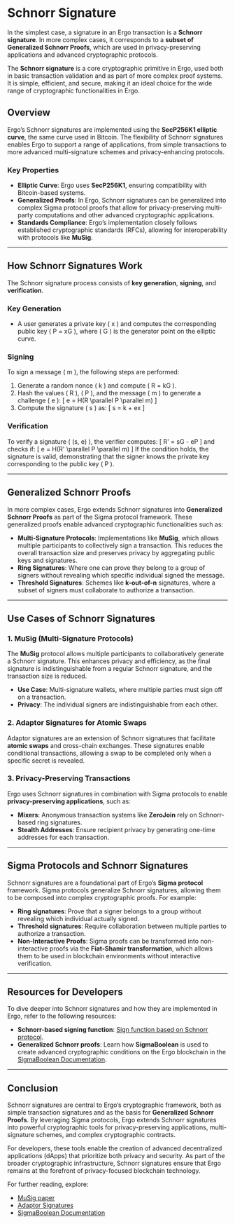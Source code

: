 # Schnorr Signature

In the simplest case, a signature in an Ergo transaction is a **Schnorr signature**. In more complex cases, it corresponds to a **subset of Generalized Schnorr Proofs**, which are used in privacy-preserving applications and advanced cryptographic protocols.

The **Schnorr signature** is a core cryptographic primitive in Ergo, used both in basic transaction validation and as part of more complex proof systems. It is simple, efficient, and secure, making it an ideal choice for the wide range of cryptographic functionalities in Ergo.

## Overview

Ergo’s Schnorr signatures are implemented using the **SecP256K1 elliptic curve**, the same curve used in Bitcoin. The flexibility of Schnorr signatures enables Ergo to support a range of applications, from simple transactions to more advanced multi-signature schemes and privacy-enhancing protocols.

### Key Properties

- **Elliptic Curve**: Ergo uses **SecP256K1**, ensuring compatibility with Bitcoin-based systems.
- **Generalized Proofs**: In Ergo, Schnorr signatures can be generalized into complex Sigma protocol proofs that allow for privacy-preserving multi-party computations and other advanced cryptographic applications.
- **Standards Compliance**: Ergo’s implementation closely follows established cryptographic standards (RFCs), allowing for interoperability with protocols like **MuSig**.

---

## How Schnorr Signatures Work

The Schnorr signature process consists of **key generation**, **signing**, and **verification**.

### Key Generation

- A user generates a private key \( x \) and computes the corresponding public key \( P = xG \), where \( G \) is the generator point on the elliptic curve.

### Signing

To sign a message \( m \), the following steps are performed:

1. Generate a random nonce \( k \) and compute \( R = kG \).
2. Hash the values \( R \), \( P \), and the message \( m \) to generate a challenge \( e \):
   \[
   e = H(R \parallel P \parallel m)
   \]
3. Compute the signature \( s \) as:
   \[
   s = k + ex
   \]

### Verification

To verify a signature \( (s, e) \), the verifier computes:
\[
R' = sG - eP
\]
and checks if:
\[
e = H(R' \parallel P \parallel m)
\]
If the condition holds, the signature is valid, demonstrating that the signer knows the private key corresponding to the public key \( P \).

---

## Generalized Schnorr Proofs

In more complex cases, Ergo extends Schnorr signatures into **Generalized Schnorr Proofs** as part of the Sigma protocol framework. These generalized proofs enable advanced cryptographic functionalities such as:

- **Multi-Signature Protocols**: Implementations like **MuSig**, which allows multiple participants to collectively sign a transaction. This reduces the overall transaction size and preserves privacy by aggregating public keys and signatures.
- **Ring Signatures**: Where one can prove they belong to a group of signers without revealing which specific individual signed the message.
- **Threshold Signatures**: Schemes like **k-out-of-n** signatures, where a subset of signers must collaborate to authorize a transaction.

---

## Use Cases of Schnorr Signatures

### 1. **MuSig (Multi-Signature Protocols)**

The **MuSig** protocol allows multiple participants to collaboratively generate a Schnorr signature. This enhances privacy and efficiency, as the final signature is indistinguishable from a regular Schnorr signature, and the transaction size is reduced.

- **Use Case**: Multi-signature wallets, where multiple parties must sign off on a transaction.
- **Privacy**: The individual signers are indistinguishable from each other.

### 2. **Adaptor Signatures for Atomic Swaps**

Adaptor signatures are an extension of Schnorr signatures that facilitate **atomic swaps** and cross-chain exchanges. These signatures enable conditional transactions, allowing a swap to be completed only when a specific secret is revealed.

### 3. **Privacy-Preserving Transactions**

Ergo uses Schnorr signatures in combination with Sigma protocols to enable **privacy-preserving applications**, such as:

- **Mixers**: Anonymous transaction systems like **ZeroJoin** rely on Schnorr-based ring signatures.
- **Stealth Addresses**: Ensure recipient privacy by generating one-time addresses for each transaction.

---

## Sigma Protocols and Schnorr Signatures

Schnorr signatures are a foundational part of Ergo’s **Sigma protocol** framework. Sigma protocols generalize Schnorr signatures, allowing them to be composed into complex cryptographic proofs. For example:

- **Ring signatures**: Prove that a signer belongs to a group without revealing which individual actually signed.
- **Threshold signatures**: Require collaboration between multiple parties to authorize a transaction.
- **Non-Interactive Proofs**: Sigma proofs can be transformed into non-interactive proofs via the **Fiat-Shamir transformation**, which allows them to be used in blockchain environments without interactive verification.

---

## Resources for Developers

To dive deeper into Schnorr signatures and how they are implemented in Ergo, refer to the following resources:

- **Schnorr-based signing function**: [Sign function based on Schnorr protocol](https://github.com/ErgoGravity/gateway-proxy/blob/9cbf72b934b08e258457367e366050a1734f1050/app/gateway/Adaptor.scala#L391).
- **Generalized Schnorr proofs**: Learn how **SigmaBoolean** is used to create advanced cryptographic conditions on the Ergo blockchain in the [SigmaBoolean Documentation](sigmaboolean.md).

---

## Conclusion

Schnorr signatures are central to Ergo’s cryptographic framework, both as simple transaction signatures and as the basis for **Generalized Schnorr Proofs**. By leveraging Sigma protocols, Ergo extends Schnorr signatures into powerful cryptographic tools for privacy-preserving applications, multi-signature schemes, and complex cryptographic contracts.

For developers, these tools enable the creation of advanced decentralized applications (dApps) that prioritize both privacy and security. As part of the broader cryptographic infrastructure, Schnorr signatures ensure that Ergo remains at the forefront of privacy-focused blockchain technology.

For further reading, explore:

- [MuSig paper](https://eprint.iacr.org/2018/068)
- [Adaptor Signatures](https://eprint.iacr.org/2018/123.pdf)
- [SigmaBoolean Documentation](sigmaboolean.md)
